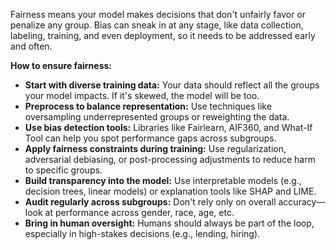 Fairness means your model makes decisions that don't unfairly favor or penalize any group. Bias can sneak in at any stage, like data collection, labeling, training, and even deployment, so it needs to be addressed early and often.

**How to ensure fairness:**

- **Start with diverse training data:** Your data should reflect all the groups your model impacts. If it's skewed, the model will be too.
- **Preprocess to balance representation:** Use techniques like oversampling underrepresented groups or reweighting the data.
- **Use bias detection tools:** Libraries like Fairlearn, AIF360, and What-If Tool can help you spot performance gaps across subgroups.
- **Apply fairness constraints during training:** Use regularization, adversarial debiasing, or post-processing adjustments to reduce harm to specific groups.
- **Build transparency into the model:** Use interpretable models (e.g., decision trees, linear models) or explanation tools like SHAP and LIME.
- **Audit regularly across subgroups:** Don't rely only on overall accuracy—look at performance across gender, race, age, etc.
- **Bring in human oversight:** Humans should always be part of the loop, especially in high-stakes decisions (e.g., lending, hiring). 